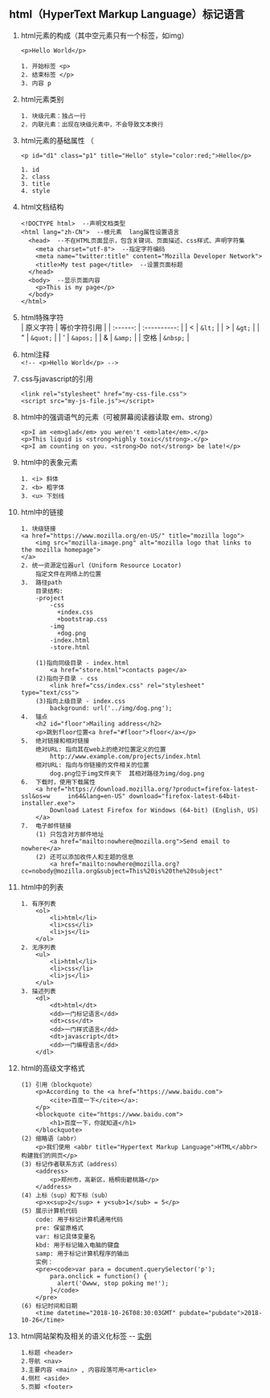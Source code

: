 ## html（HyperText Markup Language）标记语言
1. html元素的构成（其中空元素只有一个标签，如img）
    ```
   <p>Hello World</p>   
   
    1. 开始标签 <p>
    2. 结束标签 </p>
    3. 内容 p
    ```
2. html元素类别 
    ```
    1. 块级元素：独占一行
    2. 内联元素：出现在块级元素中，不会导致文本换行
    ```
3. html元素的基础属性 （  
    ```
    <p id="d1" class="p1" title="Hello" style="color:red;">Hello</p>
    
    1. id
    2. class
    3. title
    4. style
    ```
4. html文档结构
    ```
    <!DOCTYPE html>  --声明文档类型
    <html lang="zh-CN">  --根元素  lang属性设置语言
      <head>  --不在HTML页面显示，包含关键词、页面描述、css样式、声明字符集
        <meta charset="utf-8">  --指定字符编码
        <meta name="twitter:title" content="Mozilla Developer Network"> 
        <title>My test page</title>  --设置页面标题
      </head>
      <body>  --显示页面内容
        <p>This is my page</p>
      </body>
    </html>
    ```
5. html特殊字符  
    | 原义字符 | 等价字符引用 | 
    | :------: | :----------: |
    |    <     |    `&lt;`    |
    |    >     |    `&gt;`    |
    |    "     |    `&quot;`  |
    |    '     |    `&apos;`  |
    |    &     |    `&amp;`   |
    |   空格   |    `&nbsp;`  | 

6. html注释  
   `<!-- <p>Hello World</p> -->`    

7. css与javascript的引用
    ```
    <link rel="stylesheet" href="my-css-file.css">
    <script src="my-js-file.js"></script>
    ``` 
    
8. html中的强调语气的元素（可被屏幕阅读器读取 em、strong）
    ```
    <p>I am <em>glad</em> you weren't <em>late</em>.</p>
    <p>This liquid is <strong>highly toxic</strong>.</p>
    <p>I am counting on you. <strong>Do not</strong> be late!</p>
    ```
9. html中的表象元素  
    ```
    1. <i> 斜体 
    2. <b> 粗字体   
    3. <u> 下划线   
    ```
10. html中的链接
    ```
    1. 块级链接
    <a href="https://www.mozilla.org/en-US/" title="mozilla logo">
        <img src="mozilla-image.png" alt="mozilla logo that links to the mozilla homepage">
    </a>
    2. 统一资源定位器url (Uniform Resource Locator)
        指定文件在网络上的位置
    3.  路径path
        目录结构:
        -project
            -css
              +index.css
              +bootstrap.css
            -img
              +dog.png
            -index.html
            -store.html
            
        (1)指向同级目录 - index.html
            <a href="store.html">contacts page</a>
        (2)指向子目录 - css
            <link href="css/index.css" rel="stylesheet" type="text/css"> 
        (3)指向上级目录 - index.css
            background: url('../img/dog.png');
    4.  锚点
        <h2 id="floor">Mailing address</h2>
        <p>跳到floor位置<a href="#floor">floor</a></p>
    5.  绝对链接和相对链接
        绝对URL: 指向其在web上的绝对位置定义的位置
            http://www.example.com/projects/index.html    
        相对URL: 指向与你链接的文件相关的位置
            dog.png位于img文件夹下  其相对路径为img/dog.png
    6.  下载时，使用下载属性
        <a href="https://download.mozilla.org/?product=firefox-latest-ssl&os=w     in64&lang=en-US" download="firefox-latest-64bit-installer.exe">
            Download Latest Firefox for Windows (64-bit) (English, US)
        </a>
    7.  电子邮件链接
        (1) 只包含对方邮件地址
            <a href="mailto:nowhere@mozilla.org">Send email to nowhere</a>
        (2) 还可以添加收件人和主题的信息
            <a href="mailto:nowhere@mozilla.org?cc=nobody@mozilla.org&subject=This%20is%20the%20subject"
    ```
11. html中的列表
    ```
    1. 有序列表
        <ol>
            <li>html</li>
            <li>css</li>
            <li>js</li>
        </ol>
    2. 无序列表
        <ul>
            <li>html</li>
            <li>css</li>
            <li>js</li>
        </ul>
    3. 描述列表
        <dl>
            <dt>html</dt>
            <dd>一门标记语言</dd>
            <dt>css</dt>
            <dd>一门样式语言</dd>
            <dt>javascript</dt>
            <dd>一门编程语言</dd>
        </dl>
    ``` 
12. html的高级文字格式
    ```
    (1) 引用（blockquote）
        <p>According to the <a href="https://www.baidu.com">
            <cite>百度一下</cite></a>:
        </p>
        <blockquote cite="https://www.baidu.com">
            <h1>百度一下，你就知道</h1>
        </blockquote>
    (2) 缩略语（abbr）
        <p>我们使用 <abbr title="Hypertext Markup Language">HTML</abbr> 构建我们的网页</p>
    (3) 标记作者联系方式（address）
        <address>
            <p>郑州市，高新区，梧桐街碧桃路</p>
        </address>
    (4) 上标（sup）和下标（sub）
        <p>x<sup>2</sup> + y<sub>1</sub> = 5</p>
    (5) 展示计算机代码
        code: 用于标记计算机通用代码
        pre: 保留原格式
        var: 标记具体变量名
        kbd: 用于标记输入电脑的键盘
        samp: 用于标记计算机程序的输出
        实例：
        <pre><code>var para = document.querySelector('p');
            para.onclick = function() {
              alert('Owww, stop poking me!');
            }</code>
        </pre>
    (6) 标记时间和日期 
        <time datetime="2018-10-26T08:30:03GMT" pubdate="pubdate">2018-10-26</time>
    ```
13. html网站架构及相关的语义化标签 -- [实例](./demo02.html)
    ```
    1.标题 <header>
    2.导航 <nav>
    3.主要内容 <main> , 内容段落可用<article>
    4.侧栏 <aside>
    5.页脚 <footer>
    ```   
    
        
    


